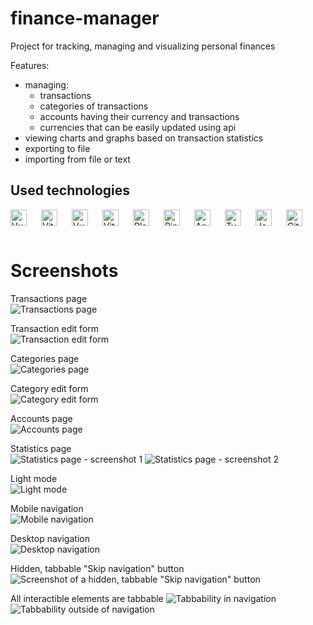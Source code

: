 # finance-manager

Project for tracking, managing and visualizing personal finances

Features:
- managing:
  - transactions
  - categories of transactions
  - accounts having their currency and transactions
  - currencies that can be easily updated using api
- viewing charts and graphs based on transaction statistics
- exporting to file
- importing from file or text

## Used technologies

[<img align="left" width="26" height="26" alt="Vue.js" src="https://api.iconify.design/devicon:vuejs.svg" style="padding: 0 20px 16px 0">](https://vuejs.org "Vue.js")
[<img align="left" width="26" height="26" alt="Vite" src="https://api.iconify.design/devicon:vitejs.svg" style="padding: 0 20px 16px 0">](https://vitejs.dev/ "Vite")
[<img align="left" width="26" height="26" alt="Vuetify" src="https://api.iconify.design/devicon:vuetify.svg" style="padding: 0 20px 16px 0">](https://vuetifyjs.com "Vuetify")
[<img align="left" width="26" height="26" alt="Vitest" src="https://api.iconify.design/devicon:vitest.svg" style="padding: 0 20px 16px 0">](https://vitest.dev "Vitest")
[<img align="left" width="26" height="26" alt="Playwright" src="https://api.iconify.design/devicon:playwright.svg" style="padding: 0 20px 16px 0">](https://playwright.dev "Playwright")
[<img align="left" width="26" height="26" alt="Pinia" src="https://api.iconify.design/logos:pinia.svg" style="padding: 0 20px 16px 0">](https://pinia.vuejs.org "Pinia")
[<img align="left" width="26" height="26" alt="Apache ECharts" src="https://api.iconify.design/simple-icons:apacheecharts.svg?color=%23F72C5B" style="padding: 0 20px 16px 0">](https://echarts.apache.org "Apache ECharts")
[<img align="left" width="26" height="26" alt="Typescript" src="https://api.iconify.design/devicon:typescript.svg" style="padding: 0 20px 16px 0">](https://www.typescriptlang.org "TypeScript")
[<img align="left" width="26" height="26" alt="Javascript" src="https://api.iconify.design/devicon:javascript.svg" style="padding: 0 20px 16px 0">](https://en.wikipedia.org/wiki/JavaScript "JavaScript")
[<img width="26" height="26" alt="GitHub Actions" src="https://api.iconify.design/devicon:githubactions.svg" style="padding: 0 20px 16px 0">](https://github.com/features/actions "GitHub Actions")

# Screenshots

Transactions page  
![Transactions page](src/readme%20screenshots/finance-transactions.png)

Transaction edit form  
![Transaction edit form](src/readme%20screenshots/finance-transaction-edit.png)

Categories page  
![Categories page](src/readme%20screenshots/finance-categories.png)

Category edit form  
![Category edit form](src/readme%20screenshots/finance-category-editing.png)

Accounts page  
![Accounts page](src/readme%20screenshots/finance-accounts.png)

Statistics page  
![Statistics page - screenshot 1](src/readme%20screenshots/finance-stats-1.png)
![Statistics page - screenshot 2](src/readme%20screenshots/finance-stats-2.png)

Light mode  
![Light mode](src/readme%20screenshots/finance-light-mode.png)

Mobile navigation  
![Mobile navigation](src/readme%20screenshots/finance-mobile-navigation.png)

Desktop navigation  
![Desktop navigation](src/readme%20screenshots/finance-desktop-navigation.png)

Hidden, tabbable "Skip navigation" button
![Screenshot of a hidden, tabbable "Skip navigation" button](src/readme%20screenshots/finance-tabbability-1.png)

All interactible elements are tabbable
![Tabbability in navigation](src/readme%20screenshots/finance-tabbability-2.png)
![Tabbability outside of navigation](src/readme%20screenshots/finance-tabbability-3.png)